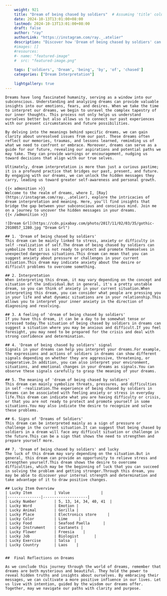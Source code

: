 ```yaml
---
    weight: 921
    title: "Dream of being chased by soldiers"  # Assuming 'title' column exists
    date: 2024-10-13T13:01:00+08:00
    lastmod: 2024-10-13T13:01:00+08:00
    draft: false
    author: "ray"
    authorLink: "https://instagram.com/ray._.atelier"
    description: "Discover how 'Dream of being chased by soldiers' can interpret your future and uncover its significant meanings in your life."
    #images: []
    #resources:
    #- name: "featured-image"
    #  src: "featured-image.png"
    
    tags: ['soldiers', 'Dream', 'being', 'by', 'of', 'chased']
    categories: ["Dream Interpretation"]
    
    lightgallery: true
---
```

    
    Dreams have long fascinated humanity, serving as a window into our subconscious. Understanding and analyzing dreams can provide valuable insights into our emotions, fears, and desires. When we take the time to interpret our dreams, we begin to unravel the complex tapestry of our inner thoughts. This process not only helps us understand ourselves better but also allows us to connect our past experiences with our present circumstances and future possibilities.
    
    By delving into the meanings behind specific dreams, we can gain clarity about unresolved issues from our past. These dreams often reflect our memories, traumas, and lessons learned, reminding us of what we need to confront or embrace. Moreover, dreams can serve as a guide for our future, revealing our aspirations and potential paths we may take. They can provide warnings or encouragement, nudging us toward decisions that align with our true selves.
    
    Ultimately, dream interpretation is more than just a curious pastime; it is a profound practice that bridges our past, present, and future. By engaging with our dreams, we can unlock the hidden messages they carry, leading us toward greater self-awareness and personal growth.
    
    {{< admonition >}}
    Welcome to the realm of dreams, where I, [Ray](https://instagram.com/ray._.atelier), explore the intricacies of dream interpretation and meaning. Here, you’ll find insights that bridge the gap between your subconscious and conscious mind. Join me on a journey to uncover the hidden messages in your dreams.
    {{< /admonition >}}
    
    ![Dream Grl](https://cdn.pixabay.com/photo/2017/11/02/03/35/gothic-2910057_1280.jpg "Dream Grl")
    
    ## 1. 'Dream of being chased by soldiers'
    This dream can be mainly linked to stress, anxiety or difficulty in self -realization of self.The dream of being chased by soldiers can symbolize that it is not ready to protect and promote themselves in unexpected dangerous situations.This dream can mean that you can suggest anxiety about pressure or challenges in your current situation.This dream may indicate anxiety about the desire or difficult problems to overcome something.
    
    ## 2. Interpretation
    When interpreting this dream, it may vary depending on the concept and situation of the individual.But in general, it's a pretty unstable dream, so you can think of anxiety in your current situation.When interpreting this dream, you can consider what people are pressing you in your life and what dynamic situations are in your relationship.This allows you to interpret your inner anxiety in the direction of diagnosing and resolving.
    
    ## 3. A feeling of 'dream of being chased by soldiers'
    If you have this dream, it can be a day to be somewhat tense or stressed today.The situation of being chased by soldiers in dreams can suggest a situation where you may be anxious and difficult.If you feel foresight, you may need to be prepared for the crisis and deal with strong confidence and determination.
    
    ## 4. 'Dream of being chased by soldiers' signal
    Signals in your dreams can help you interpret your dreams.For example, the expressions and actions of soldiers in dreams can show different signals depending on whether they are aggressive, threatening, or cooperative.In addition, you can also interpret your environment, situations, and emotional changes in your dreams as signals.You can observe these signals carefully to grasp the meaning of your dreams.
    
    ## 5. The meaning of 'dream of being chased by soldiers'
    This dream can mainly symbolize threats, pressures, and difficulties in self -realization.The experience of being chased by soldiers in dreams can be associated with feeling anxiety or stress in everyday life.This dream can indicate what you are having difficulty or crisis, or that you are not ready to protect and promote yourself in some situations.You may also indicate the desire to recognize and solve these problems.
    
    ## 6. Signs of 'Dreams of Soldiers'
    This dream can be interpreted mainly as a sign of pressure or challenge in the current situation.It can suggest that being chased by soldiers in a dream will face any difficult situation or challenge in the future.This can be a sign that shows the need to strengthen and prepare yourself more.
    
    ## 7. 'Dream of being chased by soldiers' and lucky
    The luck of this dream may vary depending on the situation.But in general, this dream can provide an opportunity to relieve stress and strengthen yourself.This dream shows the desire to overcome difficulties, which may be the beginning of luck that you can succeed in solving the problem and getting stronger.Through this dream, you may be able to discover your internal strength and determination and take advantage of it to draw positive changes.
    
    ## Lucky Item Overview
    | Lucky Item          | Value              |
    |---------------|--------------------|
    | Lucky Number        | 5, 13, 14, 34, 40, 41  |
    | Lucky Word          | Emotion |
    | Lucky Animal        | Gorilla |
    | Lucky Place         | Electronics store     |
    | Lucky Color         | Lime     |
    | Lucky Food          | Seafood Paella      |
    | Lucky Instrument    | Castanets |
    | Lucky Flower        | Freesia    |
    | Lucky Job           | Biologist       |
    | Lucky Exercise      | Salsa  |
    | Lucky Country       | Laos    |
    
    
    ##  Final Reflections on Dreams
    
    As we conclude this journey through the world of dreams, remember that dreams are both mysterious and beautiful. They hold the power to reveal hidden truths and insights about ourselves. By embracing their messages, we can cultivate a more positive influence in our lives. Let us live with intention, guided by the wisdom our dreams offer. Together, may we navigate our paths with clarity and purpose.
    